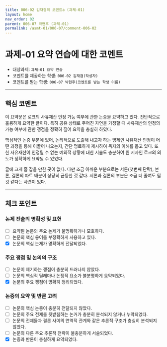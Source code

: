 ```yaml
---
title: 006-02 김재겸의 코멘트a (과제-01) 
layout: home
nav_order: 02
parent: 006-07 박현후 (과제-01)
permalink: /asmt-01/006-07/comment-006-02
---
```


# 과제-01 요약 연습에 대한 코멘트

- 대상과제: `과제-01 요약 연습`
- 코멘트를 제공하는 학생: `006-02 김재겸(작성자)` 
- 코멘트를 받는 학생: `006-07 박현후(코멘트를 받는 학생 이름)` 

---

## 핵심 코멘트

이 요약문은 로크의 사유재산 인정 가능 여부에 관한 논증을 요약하고 있다. 전반적으로 훌륭하게 요약한 글이다. 특히 공유 상태로 주어진 자연을 가정할 때 사유재산의 인정의 가능 여부에 관한 쟁점을 정확히 짚어 요약을 충실히 하였다.

핵심적인 논증 부분에 있어, 논리적으로 도출해 내고자 하는 명제인 사유재산 인정이 어떤 과정을 통해 이끌어 나오는지, 간단 명료하게 제시하여 독자의 이해를 돕고 있다. 또한 사유재산이 인정될 수 없는 예외적 상황에 대한 서술도 충분하여 원 저자인 로크의 의도가 정확하게 요약될 수 있었다.

글에 크게 흠 잡을 만한 곳이 없다. 다만 조금 아쉬운 부분으로는 서론(첫번째 단락), 본론, 결론의 파트 배분이 상당히 균등한 것 같다. 서론과 결론의 부분은 조금 더 줄여도 될 것 같다는 사견이 있다.

---

## 체크 포인트

### 논제 진술의 명확성 및 표현  
- [ ] 요약된 논문의 주요 논제가 불명확하거나 모호하다.  
- [ ] 논문의 핵심 용어를 부정확하게 사용하고 있다.  
- [x] 논문의 핵심 논제가 명확하게 전달되었다.  

### 주요 쟁점 및 논의의 구조  
- [ ] 논문이 제기하는 쟁점이 충분히 드러나지 않았다.  
- [ ] 논문의 핵심적 딜레마나 논쟁적 요소가 불분명하게 요약되었다.  
- [x] 논문의 주요 쟁점이 명확히 정리되었다.  

### 논증의 요약 및 반론 고려  
- [ ] 논문의 핵심 논증이 충분히 전달되지 않았다.  
- [ ] 논문의 주요 전제를 뒷받침하는 논거가 충분히 분석되지 않거나 누락되었다.  
- [ ] 논문의 전제들과 결론 사이의 연역적 관계와 같은 추론적 구조가 충실히 분석되지 않았다.  
- [ ] 논문의 다른 주요 추론적 전략이 불충분하게 서술되었다.
- [x] 논증과 반론이 충실하게 요약되었다. 